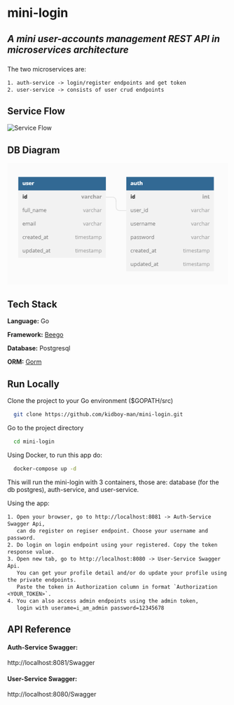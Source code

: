 
# mini-login

## _A mini user-accounts management REST API in microservices architecture_
###
The two microservices are: 
    
    1. auth-service -> login/register endpoints and get token
    2. user-service -> consists of user crud endpoints



## Service Flow

![Service Flow](https://Mini-Login.drawio.png)

## DB Diagram

![DB Diagram](db-diagram.png)


## Tech Stack

**Language:** Go

**Framework:** [Beego](https://www.beego.vip/)

**Database:** Postgresql

**ORM:** [Gorm](http://gorm.io/)


## Run Locally

Clone the project to your Go environment ($GOPATH/src)

```bash
  git clone https://github.com/kidboy-man/mini-login.git
```

Go to the project directory

```bash
  cd mini-login
```

Using Docker, to run this app do: 

```bash
  docker-compose up -d
```
This will run the mini-login with 3 containers, those are: database (for the db postgres), 
auth-service, and user-service.

Using the app:

    1. Open your browser, go to http://localhost:8081 -> Auth-Service Swagger Api,
       can do register on regiser endpoint. Choose your username and password.
    2. Do login on login endpoint using your registered. Copy the token response value.
    3. Open new tab, go to http://localhost:8080 -> User-Service Swagger Api.
       You can get your profile detail and/or do update your profile using the private endpoints.
       Paste the token in Authorization column in format `Authorization <YOUR_TOKEN>`.
    4. You can also access admin endpoints using the admin token, 
       login with userame=i_am_admin password=12345678

## API Reference
#### Auth-Service Swagger: 
http://localhost:8081/Swagger
#### User-Service Swagger: 
http://localhost:8080/Swagger

